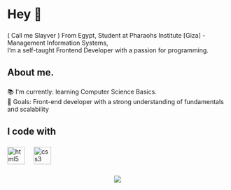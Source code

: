 <h1 align="left">Hey 👋</h1>

###

<p align="left">( Call me Slayver ) From Egypt, Student at Pharaohs Institute [Giza] - Management Information Systems,<br> I’m a self-taught Frontend Developer with a passion for programming.</p>

###

<h2 align="left">About me.</h2>

###

<p align="left">📚 I'm currently: learning Computer Science Basics.<br>🎯 Goals: Front-end developer with a strong understanding of fundamentals and scalability</p>

###

<h2 align="left">I code with</h2>

###

<div align="left">
  <img src="https://cdn.jsdelivr.net/gh/devicons/devicon/icons/html5/html5-original.svg" height="40" alt="html5 logo"  />
  <img width="12" />
  <img src="https://cdn.jsdelivr.net/gh/devicons/devicon/icons/css3/css3-original.svg" height="40" alt="css3 logo"  />
</div>

###

<div align="center">
  <img src="https://profile-counter.glitch.me/Slayver-o/count.svg?"  />
</div>

###
